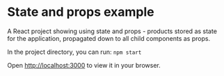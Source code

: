 # State and props example

A React project showing using state and props - products stored as state for the application, propagated down to all
child components as props.

In the project directory, you can run:
`npm start`

Open [http://localhost:3000](http://localhost:3000) to view it in your browser.
